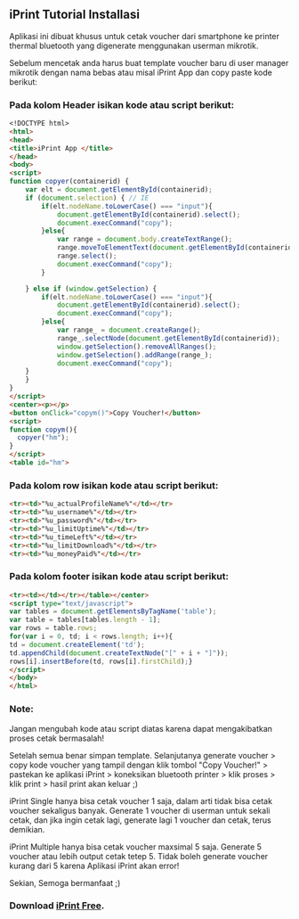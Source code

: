 ## iPrint Tutorial Installasi

Aplikasi ini dibuat khusus untuk cetak voucher dari smartphone ke printer thermal bluetooth yang digenerate menggunakan userman mikrotik.

Sebelum mencetak anda harus buat template voucher baru di user manager mikrotik dengan nama bebas atau misal iPrint App dan copy paste kode berikut:

### Pada kolom Header isikan kode atau script berikut:

```markdown
<!DOCTYPE html>
<html>
<head>
<title>iPrint App </title>
</head>
<body>
<script> 
function copyer(containerid) {
    var elt = document.getElementById(containerid);
    if (document.selection) { // IE
        if(elt.nodeName.toLowerCase() === "input"){
            document.getElementById(containerid).select();
            document.execCommand("copy");
        }else{
            var range = document.body.createTextRange();
            range.moveToElementText(document.getElementById(containerid));
            range.select();
            document.execCommand("copy");
        } 

    } else if (window.getSelection) {
        if(elt.nodeName.toLowerCase() === "input"){
            document.getElementById(containerid).select();
            document.execCommand("copy");
        }else{
            var range_ = document.createRange();
            range_.selectNode(document.getElementById(containerid));
            window.getSelection().removeAllRanges();
            window.getSelection().addRange(range_);
            document.execCommand("copy");
    }
    }
}
</script>
<center><p></p>
<button onClick="copym()">Copy Voucher!</button>
<script>
function copym(){
  copyer("hm");
}
</script>
<table id="hm">
```

### Pada kolom row isikan kode atau script berikut:

```markdown
<tr><td>"%u_actualProfileName%"</td></tr>
<tr><td>"%u_username%"</td></tr>
<tr><td>"%u_password%"</td></tr>
<tr><td>"%u_limitUptime%"</td></tr>
<tr><td>"%u_timeLeft%"</td></tr>
<tr><td>"%u_limitDownload%"</td></tr>
<tr><td>"%u_moneyPaid%"</td></tr>
```

### Pada kolom footer isikan kode atau script berikut:

```markdown
<tr><td></td></tr></table></center>
<script type="text/javascript">
var tables = document.getElementsByTagName('table');
var table = tables[tables.length - 1];
var rows = table.rows;
for(var i = 0, td; i < rows.length; i++){
td = document.createElement('td');
td.appendChild(document.createTextNode("[" + i + "]"));
rows[i].insertBefore(td, rows[i].firstChild);}
</script>
</body>
</html>
```

### Note:

Jangan mengubah kode atau script diatas karena dapat mengakibatkan proses cetak bermasalah!

Setelah semua benar simpan template. Selanjutanya generate voucher > copy kode voucher yang tampil dengan klik tombol "Copy Voucher!" > pastekan ke aplikasi iPrint > koneksikan bluetooth printer > klik proses > klik print > hasil print akan keluar ;)

iPrint Single hanya bisa cetak voucher 1 saja, dalam arti tidak bisa cetak voucher sekaligus banyak. Generate 1 voucher di userman untuk sekali cetak, dan jika ingin cetak lagi, generate lagi 1 voucher dan cetak, terus demikian.

iPrint Multiple hanya bisa cetak voucher maxsimal 5 saja. Generate 5 voucher atau lebih output cetak tetep 5. Tidak boleh generate voucher kurang dari 5 karena Aplikasi iPrint akan error!

Sekian, Semoga bermanfaat ;)
### Download [iPrint Free](https://play.google.com/store/apps/details?id=id.ioneservice.iprint.free).
